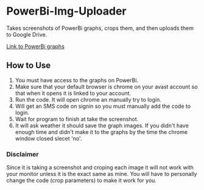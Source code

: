 # PowerBi-Img-Uploader
Takes screenshots of PowerBi graphs, crops them, and then uploads them to Google Drive.

[Link to PowerBi graphs](https://app.powerbi.com/groups/64a5a5a9-99f0-4dac-a226-96bb1dae39e1/reports/ee86796b-373e-4f2e-b1b9-035142f0b957/ReportSectioned4821d7dfe678de7714?ctid=f6a3192f-e85f-4626-a7db-73bd301e26b7)

## How to Use
1. You must have access to the graphs on PowerBi.
2. Make sure that your default browser is chrome on your avast account so that when it opens it is linked to your account.
3. Run the code. It will open chrome an manually try to login.
3. Will get an SMS code on signin so you must manually add the code to login.
4. Wait for program to finish at take the screenshot.
5. It will ask weather it should save the graph images. If you didn't have enough time and didn't make it to the graphs by the time the chrome window closed slecet 'no'.

### Disclaimer
Since it is taking a screenshot and croping each image it will not work with your monitor unless it is the exact same as mine. You will have to personally change the code (crop parameters) to make it work for you.
